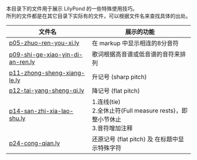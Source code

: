 本目录下的文件用于展示 LilyPond 的一些特殊使用技巧。</br>
所列的文件都是在其它目录下实际有的文件，可以根据文件名来查找具体的出处。

| 文件名 | 展示的功能 |
| ------ | ---------- |
| [p05-zhuo-ren-you-xi.ly](p05-zhuo-ren-you-xi.ly) | 在 markup 中显示相连的8分音符 |
| [p09-shi-ge-xiao-yin-di-an-ren.ly](p09-shi-ge-xiao-yin-di-an-ren.ly) | 歌词根据高音谱或低音谱的音符来排列 |
| [p11-zhong-sheng-xiang-le.ly](p11-zhong-sheng-xiang-le.ly) | 升记号 (sharp pitch) |
| [p12-tai-yang-sheng-qi.ly](p12-tai-yang-sheng-qi.ly) | 降记号 (flat pitch) |
| [p14-san-zhi-xia-lao-shu.ly](p14-san-zhi-xia-lao-shu.ly) | 1.连线(tie)<br> 2.全休止符(Full measure rests)，即整小节休止<br> 3.音符增加注释 |
| [p24-cong-qian.ly](p24-cong-qian.ly) | 还原记号 (flat pitch) 及 在标题中显示特殊字符|

